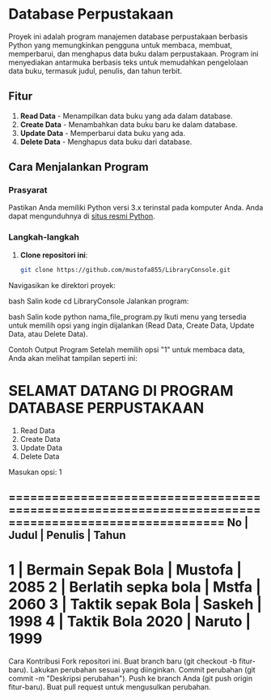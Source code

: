 # Database Perpustakaan

Proyek ini adalah program manajemen database perpustakaan berbasis Python yang memungkinkan pengguna untuk membaca, membuat, memperbarui, dan menghapus data buku dalam perpustakaan. Program ini menyediakan antarmuka berbasis teks untuk memudahkan pengelolaan data buku, termasuk judul, penulis, dan tahun terbit.

## Fitur

1. **Read Data** - Menampilkan data buku yang ada dalam database.
2. **Create Data** - Menambahkan data buku baru ke dalam database.
3. **Update Data** - Memperbarui data buku yang ada.
4. **Delete Data** - Menghapus data buku dari database.

## Cara Menjalankan Program

### Prasyarat

Pastikan Anda memiliki Python versi 3.x terinstal pada komputer Anda. Anda dapat mengunduhnya di [situs resmi Python](https://www.python.org/downloads/).

### Langkah-langkah

1. **Clone repositori ini**:
   ```bash
   git clone https://github.com/mustofa855/LibraryConsole.git
Navigasikan ke direktori proyek:

bash
Salin kode
cd LibraryConsole
Jalankan program:

bash
Salin kode
python nama_file_program.py
Ikuti menu yang tersedia untuk memilih opsi yang ingin dijalankan (Read Data, Create Data, Update Data, atau Delete Data).

Contoh Output Program
Setelah memilih opsi "1" untuk membaca data, Anda akan melihat tampilan seperti ini:

SELAMAT DATANG DI PROGRAM
DATABASE PERPUSTAKAAN
=========================
1. Read Data
2. Create Data
3. Update Data
4. Delete Data

Masukan opsi: 1

====================================================================================================
No   | Judul                                    | Penulis                                  | Tahun
----------------------------------------------------------------------------------------------------
   1 | Bermain Sepak Bola                       | Mustofa                                  | 2085
   2 | Berlatih sepka bola                      | Mstfa                                    | 2060
   3 | Taktik sepak Bola                        | Saskeh                                   | 1998
   4 | Taktik Bola 2020                         | Naruto                                   | 1999
====================================================================================================
Cara Kontribusi
Fork repositori ini.
Buat branch baru (git checkout -b fitur-baru).
Lakukan perubahan sesuai yang diinginkan.
Commit perubahan (git commit -m "Deskripsi perubahan").
Push ke branch Anda (git push origin fitur-baru).
Buat pull request untuk mengusulkan perubahan.
